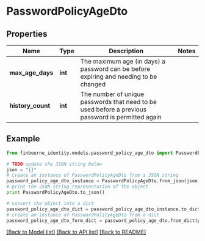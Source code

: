 # PasswordPolicyAgeDto


## Properties
Name | Type | Description | Notes
------------ | ------------- | ------------- | -------------
**max_age_days** | **int** | The maximum age (in days) a password can be before expiring and needing to be changed | 
**history_count** | **int** | The number of unique passwords that need to be used before a previous password is permitted again | 

## Example

```python
from finbourne_identity.models.password_policy_age_dto import PasswordPolicyAgeDto

# TODO update the JSON string below
json = "{}"
# create an instance of PasswordPolicyAgeDto from a JSON string
password_policy_age_dto_instance = PasswordPolicyAgeDto.from_json(json)
# print the JSON string representation of the object
print PasswordPolicyAgeDto.to_json()

# convert the object into a dict
password_policy_age_dto_dict = password_policy_age_dto_instance.to_dict()
# create an instance of PasswordPolicyAgeDto from a dict
password_policy_age_dto_form_dict = password_policy_age_dto.from_dict(password_policy_age_dto_dict)
```
[[Back to Model list]](../README.md#documentation-for-models) [[Back to API list]](../README.md#documentation-for-api-endpoints) [[Back to README]](../README.md)


